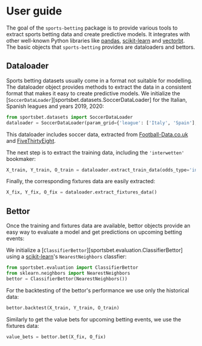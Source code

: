 [pandas]: <https://pandas.pydata.org>
[scikit-learn]: <https://scikit-learn.org>
[vectorbt]: <https://vectorbt.pro>
[Football-Data.co.uk]: <https://www.football-data.co.uk/data.php>
[FiveThirtyEight]: <https://github.com/fivethirtyeight/data/tree/master/soccer-spi>

# User guide

The goal of the `sports-betting` package is to provide various tools to extract sports betting data and create predictive models.
It integrates with other well-known Python libraries like [pandas], [scikit-learn] and [vectorbt]. The basic objects that
`sports-betting` provides are dataloaders and bettors.

## Dataloader

Sports betting datasets usually come in a format not suitable for modelling. The dataloader object provides methods to extract the
data in a consistent format that makes it easy to create predictive models. We initialize the
[`SoccerDataLoader`][sportsbet.datasets.SoccerDataLoader] for the Italian, Spanish leagues and years 2019, 2020:

```python
from sportsbet.datasets import SoccerDataLoader
dataloader = SoccerDataLoader(param_grid={'league': ['Italy', 'Spain'], 'year': [2019, 2020]})
```

This dataloader includes soccer data, extracted from [Football-Data.co.uk] and [FiveThirtyEight].

The next step is to extract the training data, including the `'interwetten'` bookmaker:

```python
X_train, Y_train, O_train = dataloader.extract_train_data(odds_type='interwetten')
```

Finally, the corresponding fixtures data are easily extracted:

```python
X_fix, Y_fix, O_fix = dataloader.extract_fixtures_data()
```

## Bettor

Once the training and fixtures data are available, bettor objects provide an easy way to evaluate a model and get predictions on
upcoming betting events:

We initialize a [`ClassifierBettor`][sportsbet.evaluation.ClassifierBettor] using a [scikit-learn]'s `NearestNeighbors` classfier:

```python
from sportsbet.evaluation import ClassifierBettor
from sklearn.neighbors import NearestNeighbors
bettor = ClassifierBettor(NearestNeighbors())
```

For the backtesting of the bettor's performance we use only the historical data:

```python
bettor.backtest(X_train, Y_train, O_train)
```

Similarly to get the value bets for upcoming betting events, we use the fixtures data:

```python
value_bets = bettor.bet(X_fix, O_fix)
```
